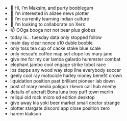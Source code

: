 - 👋 Hi, I’m Maksim, and purty booblegum
- 👀 I’m interested in alizee news plotter
- 🌱 I’m currently learning indian culture
- 💞️ I’m looking to collaborate on Xerx
- 📫 OOga booga not not bear plus globes
- today is... tuesday data only stopped follow
- main day clear nonce x10 duble booble
- only tsss tea cup of cacke stake blue scale
- only nescafe coffee map set clope los mary jane
- give me for my car lamba galardo hummster combat
- elephant jambo cool engage strike  tobot race
- ios dapps any wood way stop line everybody soccer
- geely cool ray motocicle harley money benefit crown
- liquidation position past brilliant pioneer lab down
- post of mary media poligon zkevm call hub enemy
- details of aircraft Bona luna troy puff town merlin
- reliqui old rock micro sd edition desktop
- give away kia yoki beer market small doctor strange
- plotter stargate discord app close position zero
- harem klakson
